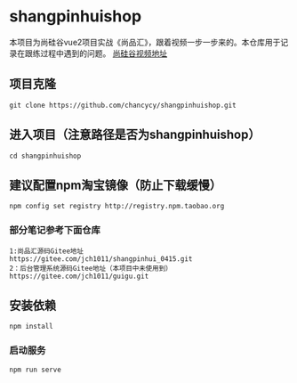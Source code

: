 # shangpinhuishop

本项目为尚硅谷vue2项目实战《尚品汇》，跟着视频一步一步来的。本仓库用于记录在跟练过程中遇到的问题。
[尚硅谷视频地址](https://www.bilibili.com/video/BV1Vf4y1T7bw?p=1&vd_source=219524f2a568f1c2ffb15b1cf27d9828)

## 项目克隆
```
git clone https://github.com/chancycy/shangpinhuishop.git
```

## 进入项目（注意路径是否为shangpinhuishop）
```
cd shangpinhuishop
```
## 建议配置npm淘宝镜像（防止下载缓慢）
```
npm config set registry http://registry.npm.taobao.org
```
### 部分笔记参考下面仓库
```
1:尚品汇源码Gitee地址
https://gitee.com/jch1011/shangpinhui_0415.git
2：后台管理系统源码Gitee地址（本项目中未使用到）
https://gitee.com/jch1011/guigu.git
```
## 安装依赖
```
npm install
```

### 启动服务
```
npm run serve
```
